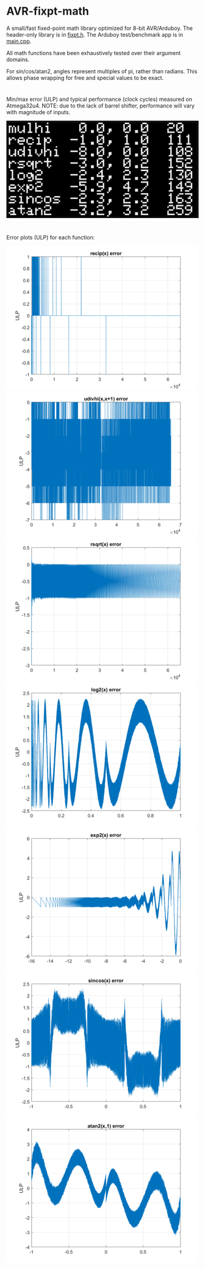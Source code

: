 # AVR-fixpt-math
A small/fast fixed-point math library optimized for 8-bit AVR/Arduboy.
The header-only library is in [fixpt.h](src/fixpt.h).
The Arduboy test/benchmark app is in [main.cpp](src/main.cpp).

All math functions have been exhaustively tested over their argument domains.

For sin/cos/atan2, angles represent multiples of pi, rather than radians.
This allows phase wrapping for free and special values to be exact.

#
Min/max error (ULP) and typical performance (clock cycles) measured on Atmega32u4.
NOTE: due to the lack of barrel shifter, performance will vary with magnitude of inputs.

![](images/benchmark.png)

#
Error plots (ULP) for each function:

![](images/recip.png)
![](images/udivhi.png)
![](images/rsqrt.png)
![](images/log2.png)
![](images/exp2.png)
![](images/sincos.png)
![](images/atan2.png)

